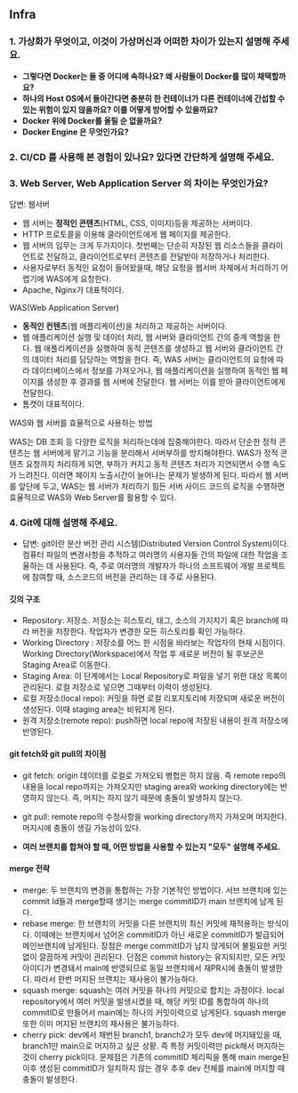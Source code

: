 ## Infra

### **1. 가상화가 무엇이고, 이것이 가상머신과 어떠한 차이가 있는지 설명해 주세요.**

- **그렇다면 Docker는 둘 중 어디에 속하나요? 왜 사람들이 Docker를 많이 채택할까요?**
- **하나의 Host OS에서 돌아간다면 충분히 한 컨테이너가 다른 컨테이너에 간섭할 수 있는 위험이 있지 않을까요? 이를 어떻게 방어할 수 있을까요?**
- **Docker 위에 Docker를 올릴 순 없을까요?**
- **Docker Engine 은 무엇인가요?**

### **2. CI/CD 를 사용해 본 경험이 있나요? 있다면 간단하게 설명해 주세요.**

### **3. Web Server, Web Application Server 의 차이는 무엇인가요?**

  답변:
  웹서버
    
  - 웹 서버는 **정적인 콘텐츠**(HTML, CSS, 이미지)등을 제공하는 서버이다.
  - HTTP 프로토콜을 이용해 클라이언트에게 웹 페이지를 제공한다.
  - 웹 서버의 임무는 크게 두가지이다. 첫번째는 단순히 저장된 웹 리소스들을 클라이언트로 전달하고, 클라이언트로부터 콘텐츠를 전달받아 저장하거나 처리한다.
  - 사용자로부터 동적인 요청이 들어왔을때, 해당 요청을 웹서버 자체에서 처리하기 어렵기에 WAS에게 요청한다.
  - Apache, Nginx가 대표적이다.

  WAS(Web Application Server)
  - **동적인 컨텐츠**(웹 애플리케이션)을 처리하고 제공하는 서버이다.
  - 웹 애플리케이션 실행 및 데이터 처리, 웹 서버와 클라이언트 간의 중계 역할을 한다. 웹 애플리케이션을 실행하여 동적 콘텐츠를 생성하고 웹 서버와 클라이언트 간의 데이터 처리를 담당하는 역할을 한다. 즉, WAS 서버는 클라이언트의 요청에 따라 데이터베이스에서 정보를 가져오거나, 웹 애플리케이션을 실행하여 동적인 웹 페이지를 생성한 후 결과를 웹 서버에 전달한다. 웹 서버는 이를 받아 클라이언트에게 전달한다.
  - 톰캣이 대표적이다.



  WAS와 웹 서버를 효율적으로 사용하는 방법
      
   WAS는 DB 조회 등 다양한 로직을 처리하는데에 집중해야한다. 따라서 단순한 정적 콘텐츠는 웹 서버에게 맡기고 기능을 분리해서 서버부하를 방지해야한다.
   WAS가 정적 콘텐츠 요청까지 처리하게 되면, 부하가 커지고 동적 콘텐츠 처리가 지연되면서 수행 속도가 느려진다. 이러면 페이지 노출시간이 늘어나는 문제가 발생하게 된다.
     따라서 웹 서버를 앞단에 두고, WAS는 웹 서버가 처리하기 힘든 서버 사이드 코드의 로직을 수행하면 효율적으로 WAS와 Web Server를 활용할 수 있다.


### 4. Git에 대해 설명해 주세요.
  - 답변: git이란 분산 버전 관리 시스템(Distributed Version Control System)이다. 컴퓨터 파일의 변경사항을 추적하고 여러명의 사용자들 간의 파일에 대한 작업을 조율하는 데 사용된다. 즉, 주로 여러명의 개발자가 하나의 소프트웨어 개발 프로젝트에 참여할 때, 소스코드의 버전을 관리하는 데 주로 사용된다.

#### 깃의 구조
- Repository: 저장소. 저장소는 히스토리, 태그, 소스의 가지치기 혹은 branch에 따라 버전을 저장한다. 작업자가 변경한 모든 히스토리를 확인 가능하다.
- Working Directory : 저장소를 어느 한 시점을 바라보는 작업자의 현재 시점이다. Working Directory(Workspace)에서 작업 후 새로운 버전이 될 후보군은 Staging Area로 이동한다.
- Staging Area: 이 단계에서는 Local Repository로 파일을 넣기 위한 대상 목록이 관리된다. 로컬 저장소로 넣으면 그때부터 이력이 생성된다.
- 로컬 저장소(local repo): 커밋을 하면 로컬 리포지토리에 저장되며 새로운 버전이 생성된다. 이때 staging area는 비워지게 된다.
- 원격 저장소(remote repo): push하면 local repo에 저장된 내용이 원격 저장소에 반영된다.

#### git fetch와 git pull의 차이점
- git fetch: origin 데이터를 로컬로 가져오되 병헙은 하지 않음. 즉 remote repo의 내용을 local repo까지는 가져오지만 staging area와 working directory에는 반영하지 않는다. 즉, 머지는 하지 않기 때문에 충돌이 발생하지 않는다.
- git pull: remote repo의 수정사항을 working directory까지 가져오며 머지한다. 머지시에 충돌이 생길 가능성이 있다.

- **여러 브랜치를 합쳐야 할 때, 어떤 방법을 사용할 수 있는지 "모두" 설명해 주세요.**

#### merge 전략
- merge: 두 브랜치의 변경을 통합하는 가장 기본적인 방법이다. 서브 브랜치에 있는 commit Id들과 merge할때 생기는 merge commitID가 main 브랜치에 남게 된다.
- rebase merge: 한 브랜치의 커밋을 다른 브랜치의 최신 커밋에 재적용하는 방식이다. 이때에는 브랜치에서 넘어온 commitID가 아닌 새로운 commitID가 발급되어 메인브랜치에 남게된다. 장점은 merge commitID가 남지 않게되어 불필요한 커밋 없이 깔끔하게 커밋이 관리된다. 단점은 commit history는 유지되지만, 모든 커밋아이디가 변경돼서 main에 반영되므로 동일 브랜치에서 재PR시에 충돌이 발생한다. 따라서 한번 머지된 브랜치는 재사용이 불가능하다.
- squash merge: squash는 여러 커밋을 하나의 커밋으로 합치는 과정이다. local repository에서 여러 커밋을 발생시켰을 때, 해당 커밋 ID를 통합하여 하나의 commitID로 만들어서 main에는 하나의 커밋이력으로 남게된다. squash merge또한 이미 머지된 브랜치의 재사용은 불가능하다.
- cherry pick: dev에서 채번된 branch1, branch2가 모두 dev에 머지돼있을 때, branch1만 main으로 머지하고 싶은 상황. 즉 특정 커밋이력만 pick해서 머지하는 것이 cherry pick이다. 문제점은 기존의 commitID 체리픽을 통해 main merge된 이후 생성된 commitID가 일치하지 않는 경우 추후 dev 전체를 main에 머지할 때 충돌이 발생한다.
